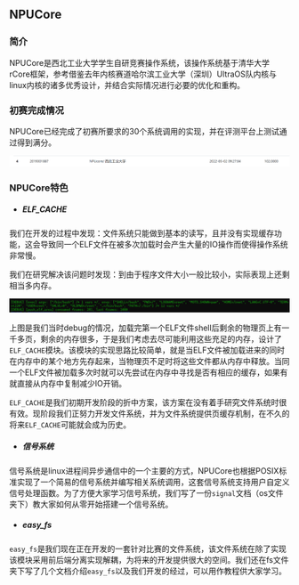 ## NPUCore

### 简介

NPUCore是西北工业大学学生自研竞赛操作系统，该操作系统基于清华大学rCore框架，参考借鉴去年内核赛道哈尔滨工业大学（深圳）UltraOS队内核与linux内核的诸多优秀设计，并结合实际情况进行必要的优化和重构。

### 初赛完成情况

NPUCore已经完成了初赛所要求的30个系统调用的实现，并在评测平台上测试通过得到满分。
               
![](./score.png)

### NPUCore特色

+ ##### ELF_CACHE

我们在开发的过程中发现：文件系统只能做到基本的读写，且并没有实现缓存功能，这会导致同一个ELF文件在被多次加载时会产生大量的IO操作而使得操作系统非常慢。

我们在研究解决该问题时发现：到由于程序文件大小一般比较小，实际表现上还剩相当多内存。

![](./elf_cache.png)

上图是我们当时debug的情况，加载完第一个ELF文件shell后剩余的物理页上有一千多页，剩余的内存很多，于是我们考虑去尽可能利用这些充足的内存，设计了`ELF_CACHE`模块。该模块的实现思路比较简单，就是当ELF文件被加载进来的同时在内存中的某个地方先存起来，当物理页不足时将这些文件都从内存中释放。当同一个ELF文件被加载多次时就可以先尝试在内存中寻找是否有相应的缓存，如果有就直接从内存中复制减少IO开销。

`ELF_CACHE`是我们初期开发阶段的折中方案，该方案在没有着手研究文件系统时很有效。现阶段我们正努力开发文件系统，并为文件系统提供页缓存机制，在不久的将来`ELF_CACHE`可能就会成为历史。

+ ##### 信号系统

信号系统是linux进程间异步通信中的一个主要的方式，NPUCore也根据POSIX标准实现了一个简易的信号系统并编写相关系统调用，这套信号系统支持用户自定义信号处理函数。为了方便大家学习信号系统，我们写了一份`signal`文档（os文件夹下）教大家如何从零开始搭建一个信号系统。

+ ##### easy_fs

`easy_fs`是我们现在正在开发的一套针对比赛的文件系统，该文件系统在除了实现该模块采用前后端分离实现解耦，为将来的开发提供很大的空间。我们还在fs文件夹下写了几个文档介绍`easy_fs`以及我们开发的经过，可以用作教程供大家学习。